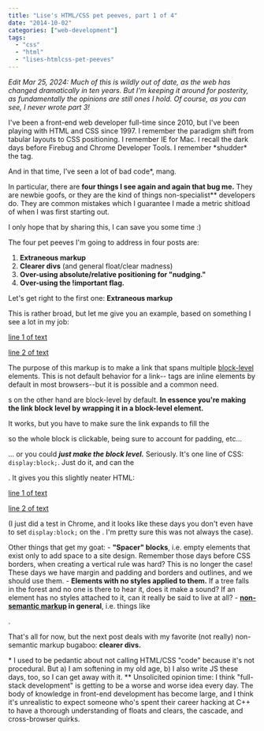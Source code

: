```yaml
---
title: "Lise's HTML/CSS pet peeves, part 1 of 4"
date: "2014-10-02"
categories: ["web-development"]
tags: 
  - "css"
  - "html"
  - "lises-htmlcss-pet-peeves"
---
```


_Edit Mar 25, 2024: Much of this is wildly out of date, as the web has changed dramatically in ten years. But I'm keeping it around for posterity, as fundamentally the opinions are still ones I hold. Of course, as you can see, I never wrote part 3!_

I've been a front-end web developer full-time since 2010, but I've been playing with HTML and CSS since 1997. I remember the paradigm shift from tabular layouts to CSS positioning. I remember IE for Mac. I recall the dark days before Firebug and Chrome Developer Tools. I remember \*shudder\* the <blink> tag.

And in that time, I've seen a lot of bad code\*, mang.

In particular, there are **four things I see again and again that bug me.** They are newbie goofs, or they are the kind of things non-specialist\*\* developers do. They are common mistakes which I guarantee I made a metric shitload of when I was first starting out.

I only hope that by sharing this, I can save you some time :)

The four pet peeves I'm going to address in four posts are:

1. **Extraneous markup**
2. **Clearer divs** (and general float/clear madness)
3. **Over-using absolute/relative positioning for "nudging."**
4. **Over-using the !important flag.**

Let's get right to the first one: **Extraneous markup**

This is rather broad, but let me give you an example, based on something I see a lot in my job:

<div id="box">
   <a href="#">
      <p>line 1 of text</p>
      <p>line 2 of text</p>
   </a>
</div>

The purpose of this markup is to make a link that spans multiple [block-level](http://www.impressivewebs.com/difference-block-inline-css/) elements. This is not default behavior for a link--<a> tags are inline elements by default in most browsers--but it is possible and a common need. <div>s on the other hand are block-level by default. **In essence you're making the link block level by wrapping it in a block-level element.**

It works, but you have to make sure the link expands to fill the <div> so the whole block is clickable, being sure to account for padding, etc...

... or you could **_just make the <a> block level._** Seriously. It's one line of CSS: `display:block;`. Just do it, and can the <div>. It gives you this slightly neater HTML:

<a id="box" href="#">
   <p>line 1 of text</p>
   <p>line 2 of text</p>
</a>

(I just did a test in Chrome, and it looks like these days you don't even have to set `display:block;` on the <a>. I'm pretty sure this was not always the case).

Other things that get my goat: - **"Spacer" blocks**, i.e. empty elements that exist only to add space to a site design. Remember those days before CSS borders, when creating a vertical rule was hard? This is no longer the case! These days we have margin and padding and borders and outlines, and we should use them. - **Elements with no styles applied to them.** If a tree falls in the forest and no one is there to hear it, does it make a sound? If an element has no styles attached to it, can it really be said to live at all? - **[non-semantic markup](http://www.vanseodesign.com/web-design/semantic-html/) in general**, i.e. things like <p class="red">.

That's all for now, but the next post deals with my favorite (not really) non-semantic markup bugaboo: **clearer divs.**

\* I used to be pedantic about not calling HTML/CSS "code" because it's not procedural. But a) I am softening in my old age, b) I also write JS these days, too, so I can get away with it. \*\* Unsolicited opinion time: I think "full-stack development" is getting to be a worse and worse idea every day. The body of knowledge in front-end development has become large, and I think it's unrealistic to expect someone who's spent their career hacking at C++ to have a thorough understanding of floats and clears, the cascade, and cross-browser quirks.
